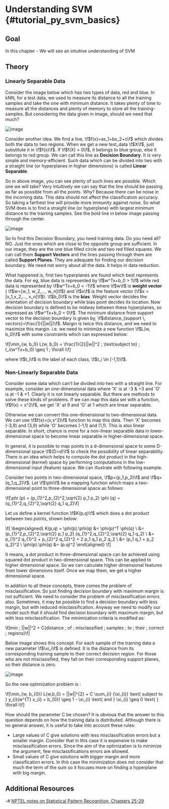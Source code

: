 Understanding SVM {#tutorial_py_svm_basics}
=================

Goal
----

In this chapter
    -   We will see an intuitive understanding of SVM

Theory
------

### Linearly Separable Data

Consider the image below which has two types of data, red and blue. In kNN, for a test data, we used
to measure its distance to all the training samples and take the one with minimum distance. It takes
plenty of time to measure all the distances and plenty of memory to store all the training-samples.
But considering the data given in image, should we need that much?

![image](images/svm_basics1.png)

Consider another idea. We find a line, \f$f(x)=ax_1+bx_2+c\f$ which divides both the data to two
regions. When we get a new test_data \f$X\f$, just substitute it in \f$f(x)\f$. If \f$f(X) > 0\f$, it belongs
to blue group, else it belongs to red group. We can call this line as **Decision Boundary**. It is
very simple and memory-efficient. Such data which can be divided into two with a straight line (or
hyperplanes in higher dimensions) is called **Linear Separable**.

So in above image, you can see plenty of such lines are possible. Which one we will take? Very
intuitively we can say that the line should be passing as far as possible from all the points. Why?
Because there can be noise in the incoming data. This data should not affect the classification
accuracy. So taking a farthest line will provide more immunity against noise. So what SVM does is to
find a straight line (or hyperplane) with largest minimum distance to the training samples. See the
bold line in below image passing through the center.

![image](images/svm_basics2.png)

So to find this Decision Boundary, you need training data. Do you need all? NO. Just the ones which
are close to the opposite group are sufficient. In our image, they are the one blue filled circle
and two red filled squares. We can call them **Support Vectors** and the lines passing through them
are called **Support Planes**. They are adequate for finding our decision boundary. We need not
worry about all the data. It helps in data reduction.

What happened is, first two hyperplanes are found which best represents the data. For eg, blue data
is represented by \f$w^Tx+b_0 > 1\f$ while red data is represented by \f$w^Tx+b_0 < -1\f$ where \f$w\f$ is
**weight vector** ( \f$w=[w_1, w_2,..., w_n]\f$) and \f$x\f$ is the feature vector
(\f$x = [x_1,x_2,..., x_n]\f$). \f$b_0\f$ is the **bias**. Weight vector decides the orientation of decision
boundary while bias point decides its location. Now decision boundary is defined to be midway
between these hyperplanes, so expressed as \f$w^Tx+b_0 = 0\f$. The minimum distance from support vector
to the decision boundary is given by, \f$distance_{support \, vectors}=\frac{1}{||w||}\f$. Margin is
twice this distance, and we need to maximize this margin. i.e. we need to minimize a new function
\f$L(w, b_0)\f$ with some constraints which can expressed below:

\f[\min_{w, b_0} L(w, b_0) = \frac{1}{2}||w||^2 \; \text{subject to} \; t_i(w^Tx+b_0) \geq 1 \; \forall i\f]

where \f$t_i\f$ is the label of each class, \f$t_i \in [-1,1]\f$.

### Non-Linearly Separable Data

Consider some data which can't be divided into two with a straight line. For example, consider an
one-dimensional data where 'X' is at -3 & +3 and 'O' is at -1 & +1. Clearly it is not linearly
separable. But there are methods to solve these kinds of problems. If we can map this data set with
a function, \f$f(x) = x^2\f$, we get 'X' at 9 and 'O' at 1 which are linear separable.

Otherwise we can convert this one-dimensional to two-dimensional data. We can use \f$f(x)=(x,x^2)\f$
function to map this data. Then 'X' becomes (-3,9) and (3,9) while 'O' becomes (-1,1) and (1,1).
This is also linear separable. In short, chance is more for a non-linear separable data in
lower-dimensional space to become linear separable in higher-dimensional space.

In general, it is possible to map points in a d-dimensional space to some D-dimensional space
\f$(D>d)\f$ to check the possibility of linear separability. There is an idea which helps to compute the
dot product in the high-dimensional (kernel) space by performing computations in the low-dimensional
input (feature) space. We can illustrate with following example.

Consider two points in two-dimensional space, \f$p=(p_1,p_2)\f$ and \f$q=(q_1,q_2)\f$. Let \f$\phi\f$ be a
mapping function which maps a two-dimensional point to three-dimensional space as follows:

\f[\phi (p) = (p_{1}^2,p_{2}^2,\sqrt{2} p_1 p_2)
\phi (q) = (q_{1}^2,q_{2}^2,\sqrt{2} q_1 q_2)\f]

Let us define a kernel function \f$K(p,q)\f$ which does a dot product between two points, shown below:

\f[
\begin{aligned}
K(p,q)  = \phi(p).\phi(q) &= \phi(p)^T \phi(q) \\
                          &= (p_{1}^2,p_{2}^2,\sqrt{2} p_1 p_2).(q_{1}^2,q_{2}^2,\sqrt{2} q_1 q_2) \\
                          &= p_{1}^2 q_{1}^2 + p_{2}^2 q_{2}^2 + 2 p_1 q_1 p_2 q_2 \\
                          &= (p_1 q_1 + p_2 q_2)^2 \\
          \phi(p).\phi(q) &= (p.q)^2
\end{aligned}
\f]

It means, a dot product in three-dimensional space can be achieved using squared dot product in
two-dimensional space. This can be applied to higher dimensional space. So we can calculate higher
dimensional features from lower dimensions itself. Once we map them, we get a higher dimensional
space.

In addition to all these concepts, there comes the problem of misclassification. So just finding
decision boundary with maximum margin is not sufficient. We need to consider the problem of
misclassification errors also. Sometimes, it may be possible to find a decision boundary with less
margin, but with reduced misclassification. Anyway we need to modify our model such that it should
find decision boundary with maximum margin, but with less misclassification. The minimization
criteria is modified as:

\f[min \; ||w||^2 + C(distance \; of \; misclassified \; samples \; to \; their \; correct \; regions)\f]

Below image shows this concept. For each sample of the training data a new parameter \f$\xi_i\f$ is
defined. It is the distance from its corresponding training sample to their correct decision region.
For those who are not misclassified, they fall on their corresponding support planes, so their
distance is zero.

![image](images/svm_basics3.png)

So the new optimization problem is :

\f[\min_{w, b_{0}} L(w,b_0) = ||w||^{2} + C \sum_{i} {\xi_{i}} \text{ subject to } y_{i}(w^{T} x_{i} + b_{0}) \geq 1 - \xi_{i} \text{ and } \xi_{i} \geq 0 \text{ } \forall i\f]

How should the parameter C be chosen? It is obvious that the answer to this question depends on how
the training data is distributed. Although there is no general answer, it is useful to take into
account these rules:

-   Large values of C give solutions with less misclassification errors but a smaller margin.
    Consider that in this case it is expensive to make misclassification errors. Since the aim of
    the optimization is to minimize the argument, few misclassifications errors are allowed.
-   Small values of C give solutions with bigger margin and more classification errors. In this
    case the minimization does not consider that much the term of the sum so it focuses more on
    finding a hyperplane with big margin.

Additional Resources
--------------------

-#  [NPTEL notes on Statistical Pattern Recognition, Chapters
    25-29](https://nptel.ac.in/courses/117108048)
